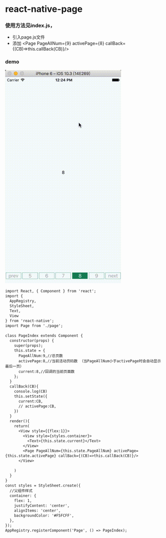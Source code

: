 # react-native-page

### 使用方法见index.js，
* 引入page.js文件
* 添加 <Page PageAllNum={9} activePage={8} callBack={(CB)=>this.callBack(CB)}/>

### demo
![](https://github.com/g2love/react-native-page/blob/master/demo.gif)
```
import React, { Component } from 'react';
import {
  AppRegistry,
  StyleSheet,
  Text,
  View
} from 'react-native';
import Page from './page';

class PageIndex extends Component {
  constructor(props) {
    super(props);
    this.state = {
      PageAllNum:9,//总页数
      activePage:8,//当前活动页码数 （当PageAllNum小于activePage时会自动显示最后一页）
      current:8,//回调的当前页面数
    };
  }
  callBack(CB){
    console.log(CB)
    this.setState({
      current:CB,
      // activePage:CB,
    })
  }
  render(){
    return(
      <View style={{flex:1}}>
        <View style={styles.container}>
          <Text>{this.state.current}</Text>
        </View>
        <Page PageAllNum={this.state.PageAllNum} activePage={this.state.activePage} callBack={(CB)=>this.callBack(CB)}/>
      </View>
      
    )
  }
}
const styles = StyleSheet.create({
  //父组件样式
  container: {
    flex: 1,
    justifyContent: 'center',
    alignItems: 'center',
    backgroundColor: '#F5FCFF',
  },
});
AppRegistry.registerComponent('Page', () => PageIndex);
```
